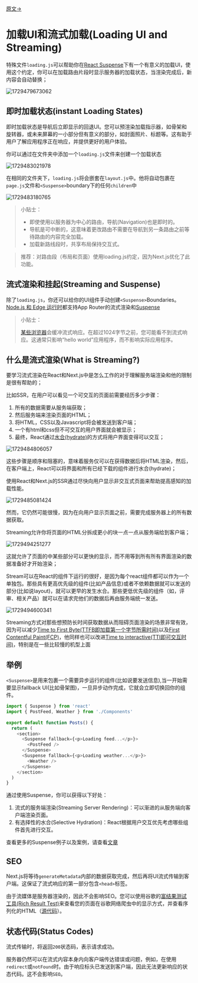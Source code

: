 [原文->](https://nextjs.org/docs/app/building-your-application/routing/loading-ui-and-streaming)

# 加载UI和流式加载(Loading UI and Streaming)

特殊文件`loading.js`可以帮助你在[React Suspense](https://react.dev/reference/react/Suspense)下有一个有意义的加载UI，使用这个约定，你可以在加载路由片段时显示服务器的加载状态，当渲染完成后，新内容会自动替换；

![1729479673062](images/4_Loading_UI_and_Streaming/1729479673062.png)

## 即时加载状态(instant Loading States)

即时加载状态是导航后立即显示的回退UI。您可以预渲染加载指示器，如骨架和旋转器，或未来屏幕的一小部分但有意义的部分，如封面照片、标题等。这有助于用户了解应用程序正在响应，并提供更好的用户体验。

你可以通过在文件夹中添加一个`loading.js`文件来创建一个加载状态

![1729483021978](images/4_Loading_UI_and_Streaming/1729483021978.png)

在相同的文件夹下，`loading.js`将会嵌套在`layout.js`中。他将自动包裹在`page.js`文件和`<Suspense>`boundary下的任何`children`中

![1729483180765](images/4_Loading_UI_and_Streaming/1729483180765.png)

> 小贴士：
>
> - 即使使用以服务器为中心的路由，导航(Navigation)也是即时的。
> - 导航是可中断的，这意味着更改路由不需要在导航到另一条路由之前等待路由的内容完全加载。
> - 加载新路线段时，共享布局保持交互式。

> 推荐：对路由段（布局和页面）使用loading.js约定，因为Next.js优化了此功能。

## 流式渲染和挂起(Streaming and Suspense)

除了`loading.js`，你还可以给你的UI组件手动创建`<Suspense>`Boundaries。[Node.js 和 Edge 运行时](../2_Rending(渲染)/4_edge_and_nodejs_runtimes.md)都支持App Router的流式渲染和[Suspense](https://react.dev/reference/react/Suspense)

> 小贴士：
>
> [某些浏览器](https://bugs.webkit.org/show_bug.cgi?id=252413)会缓冲流式响应。在超过1024字节之前，您可能看不到流式响应。这通常只影响“hello world”应用程序，而不影响实际应用程序。

## 什么是流式渲染(What is Streaming?)

要学习流式渲染在React和Next.js中是怎么工作的对于理解服务端渲染和他的限制是很有帮助的；

比如SSR，在用户可以看见一个可交互的页面前需要经历多少步骤：

1. 所有的数据需要从服务端获取；
2. 然后服务端来渲染页面的HTML；
3. 将HTML，CSS以及Javascript将会被发送到客户端；
4. 一个有html和css但不可交互的用户界面就会被显示；
5. 最终，React通过[水合(hydrate)](https://react.dev/reference/react-dom/client/hydrateRoot#hydrating-server-rendered-html)的方式将用户界面变得可以交互；

![1729484806057](images/4_Loading_UI_and_Streaming/1729484806057.png)

这些步骤是顺序和阻塞的，意味着服务仅可以在获得数据后将HTML渲染，然后，在客户端上，React可以将界面和所有已经下载的组件进行水合(hydrate)；

使用React和Next.js的SSR通过尽快向用户显示非交互式页面来帮助提高感知的加载性能。

![1729485081424](images/4_Loading_UI_and_Streaming/1729485081424.png)

然而，它仍然可能很慢，因为在向用户显示页面之前，需要完成服务器上的所有数据获取。

Streaming允许你将页面的HTML分拆成更小的块一点一点从服务端给到客户端；

![1729494251277](images/4_Loading_UI_and_Streaming/1729494251277.png)

这就允许了页面的中某些部分可以更快的显示，而不用等到所有所有界面渲染的数据准备好才开始渲染；

Stream可以在React的组件下运行的很好，是因为每个react组件都可以作为一个单独包。那些具有更高优先级的组件(比如产品信息)或者不依赖数据就可以发送的部分(比如说layout)，就可以更早的发生水合。那些更低优先级的组件（如，评审、相关产品）就可以在请求完他们的数据后再由服务端统一发送。

![1729494600341](images/4_Loading_UI_and_Streaming/1729494600341.png)

Streaming方式对那些想预防长时间获取数据从而阻碍页面渲染的场景非常有效，因为可以减少[Time to First Byte(TTFB即加载第一个字节所需时间)](https://web.dev/articles/ttfb?hl=zh-cn)以及[First Contentful Paint(FCP)](https://developer.chrome.com/docs/lighthouse/performance/first-contentful-paint?hl=zh-cn)，他同样也可以改进[Time to interactive(TTI即可交互时间)](https://developer.chrome.com/docs/lighthouse/performance/interactive?hl=zh-cn)，特别是在一些比较慢的机型上面

## 举例

`<Suspense>`是用来包裹一个需要异步运行的组件(比如说要发送信息),当一开始需要显示fallback UI(比如骨架图)，一旦异步动作完成，它就会立即切换回你的组件。

```javascript
import { Suspense } from 'react'
import { PostFeed, Weather } from './Components'
 
export default function Posts() {
  return (
    <section>
      <Suspense fallback={<p>Loading feed...</p>}>
        <PostFeed />
      </Suspense>
      <Suspense fallback={<p>Loading weather...</p>}>
        <Weather />
      </Suspense>
    </section>
  )
}
```

通过使用Suspense，你可以获得以下好处：

1. 流式的服务端渲染(Streaming Server Rendering)：可以渐进的从服务端向客户端渲染页面。
2. 有选择性的水合(Selective Hydration)：React根据用户交互优先考虑哪些组件首先进行交互。

查看更多的Suspense例子以及案例，请查看[文章](https://react.dev/reference/react/Suspense)

## SEO

Next.js将等待`generateMetadata`内部的数据获取完成，然后再将UI流式传输到客户端。这保证了流式响应的第一部分包含`<head>`标签。

由于流媒体是服务器渲染的，因此不会影响SEO。您可以使用谷歌的[富结果测试工具(Rich Result Test)](https://search.google.com/test/rich-results)来查看您的页面在谷歌网络爬虫中的显示方式，并查看序列化的HTML（[源代码](https://web.dev/articles/rendering-on-the-web?hl=zh-cn#seo-considerations)）。

## 状态代码(Status Codes)

流式传输时，将返回`200`状态码，表示请求成功。

服务器仍然可以在流式内容本身内向客户端传达错误或问题，例如，在使用`redirect`或`notFound`时。由于响应标头已发送到客户端，因此无法更新响应的状态代码。这不会影响`SEO`。
